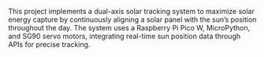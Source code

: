 This project implements a dual-axis solar tracking system to maximize solar energy capture by continuously aligning a solar panel with the sun’s position throughout the day. The system uses a Raspberry Pi Pico W, MicroPython, and SG90 servo motors, integrating real-time sun position data through APIs for precise tracking.
